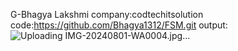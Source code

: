 G-Bhagya Lakshmi
company:codtechitsolution
code:https://github.com/Bhagya1312/FSM.git
output:![Uploading IMG-20240801-WA0004.jpg…]()

